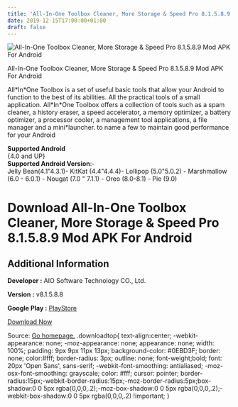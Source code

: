 ```yaml
---
title: 'All-In-One Toolbox Cleaner, More Storage & Speed Pro 8.1.5.8.9 Mod APK For Android'
date: 2019-12-15T17:00:00+01:00
draft: false
---
```


![All-In-One Toolbox Cleaner, More Storage & Speed Pro 8.1.5.8.9 Mod APK For Android](https://i0.wp.com/apkhome.net/wp-content/uploads/2019/11/All-In-One-Toolbox-Cleaner-More-Storage-Speed-Pro-8.1.5.8.9-Mod.png "All-In-One Toolbox Cleaner, More Storage & Speed Pro 8.1.5.8.9 Mod APK For Android")

  

All-In-One Toolbox Cleaner, More Storage & Speed Pro 8.1.5.8.9 Mod APK For Android

All\*In\*One Toolbox is a set of useful basic tools that allow your Android to function to the best of its abilities. All the practical tools of a small application. All\*In\*One Toolbox offers a collection of tools such as a spam cleaner, a history eraser, a speed accelerator, a memory optimizer, a battery optimizer, a processor cooler, a management tool applications, a file manager and a mini\*launcher. to name a few to maintain good performance for your Android

**Supported Android**  
{4.0 and UP}  
**Supported Android Version**:-  
Jelly Bean(4.1"4.3.1)- KitKat (4.4"4.4.4)- Lollipop (5.0"5.0.2) - Marshmallow (6.0 - 6.0.1) - Nougat (7.0 " 7.1.1) - Oreo (8.0-8.1) - Pie (9.0)

Download All-In-One Toolbox Cleaner, More Storage & Speed Pro 8.1.5.8.9 Mod APK For Android
===========================================================================================

Additional Information
----------------------

**Developer :** AIO Software Technology CO., Ltd.

**Version :** v8.1.5.8.8

**Google Play :** [PlayStore](https://play.google.com/store/apps/details?id=imoblife.toolbox.full)

  

[Download Now](https://store4app.co/post/all-in-one-toolbox-cleaner-more-storage-amp-speed-pro-8-1-5-8-9-mod-apk-for-android_1574675597)

  
Source: [Go homepage.](https://store4app.co/post/all-in-one-toolbox-cleaner-more-storage-amp-speed-pro-8-1-5-8-9-mod-apk-for-android_1574675597) .downloadtop{ text-align:center; -webkit-appearance: none; -moz-appearance: none; appearance: none; width: 100%; padding: 9px 9px 11px 13px; background-color: #0EBD3F; border: none; color:#fff; border-radius: 3px; outline: none; font-weight;bold; font: 20px 'Open Sans', sans-serif; -webkit-font-smoothing: antialiased; -moz-osx-font-smoothing: grayscale; color: #fff; cursor: pointer; border-radius:15px;-webkit-border-radius:15px;-moz-border-radius:5px;box-shadow:0 0 5px rgba(0,0,0,.2);-moz-box-shadow:0 0 5px rgba(0,0,0,.2);-webkit-box-shadow:0 0 5px rgba(0,0,0,.2) !important; }